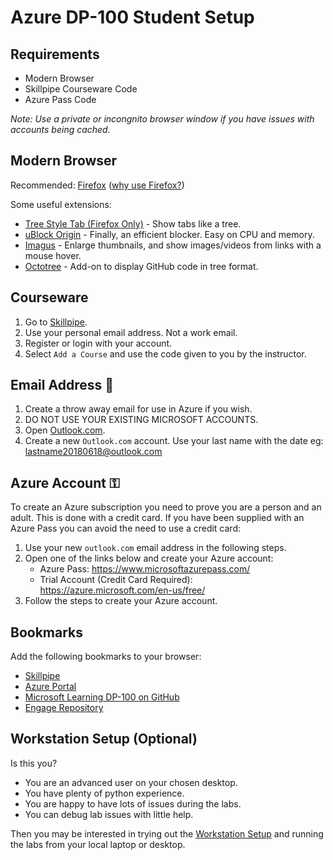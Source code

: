 # Azure DP-100 Student Setup

## Requirements

* Modern Browser
* Skillpipe Courseware Code
* Azure Pass Code

_Note: Use a private or incongnito browser window if you have issues with accounts being cached._ 

## Modern Browser

Recommended: [Firefox](https://www.mozilla.org/en-US/firefox/new/) ([why use Firefox?](/Internet/Firefox.md))

Some useful extensions:

* [Tree Style Tab (Firefox Only)](https://addons.mozilla.org/en-US/firefox/addon/tree-style-tab/) - Show tabs like a tree.
* [uBlock Origin](https://duckduckgo.com/?q=ublock+origin) - Finally, an efficient blocker. Easy on CPU and memory.
* [Imagus](https://duckduckgo.com/?q=imagus) - Enlarge thumbnails, and show images/videos from links with a mouse hover.
* [Octotree](https://www.octotree.io/) - Add-on to display GitHub code in tree format.

## Courseware

1. Go to [Skillpipe](https://skillpipe.com/).
1. Use your personal email address. Not a work email.
1. Register or login with your account.
1. Select `Add a Course` and use the code given to you by the instructor.

## Email Address 📧

1. Create a throw away email for use in Azure if you wish.
1. DO NOT USE YOUR EXISTING MICROSOFT ACCOUNTS.
1. Open [Outlook.com](https://outlook.live.com/owa/).
1. Create a new `Outlook.com` account. Use your last name with the date eg: lastname20180618@outlook.com

## Azure Account ⚿

To create an Azure subscription you need to prove you are a person and an adult. This is done with a credit card. If you have been supplied with an Azure Pass you can avoid the need to use a credit card:

1. Use your new `outlook.com` email address in the following steps.
1. Open one of the links below and create your Azure account:
   * Azure Pass: https://www.microsoftazurepass.com/
   * Trial Account (Credit Card Required): https://azure.microsoft.com/en-us/free/
1. Follow the steps to create your Azure account.

## Bookmarks

Add the following bookmarks to your browser:

* [Skillpipe](https://skillpipe.com/en-GB/)
* [Azure Portal](https://portal.azure.com/)
* [Microsoft Learning DP-100 on GitHub](https://github.com/MicrosoftLearning/DP100)
* [Engage Repository](https://github.com/DDLSTraining/Engage)

## Workstation Setup (Optional)

Is this you?

* You are an advanced user on your chosen desktop.
* You have plenty of python experience.
* You are happy to have lots of issues during the labs.
* You can debug lab issues with little help.

Then you may be interested in trying out the [Workstation Setup](Workstation-Setup.md) and running the labs from your local laptop or desktop.
